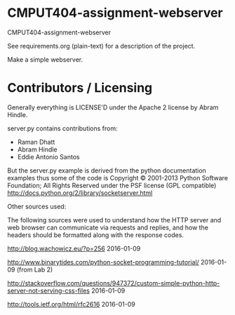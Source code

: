 CMPUT404-assignment-webserver
=============================

CMPUT404-assignment-webserver

See requirements.org (plain-text) for a description of the project.

Make a simple webserver.

Contributors / Licensing
========================

Generally everything is LICENSE'D under the Apache 2 license by Abram Hindle.

server.py contains contributions from:

* Raman Dhatt
* Abram Hindle
* Eddie Antonio Santos

But the server.py example is derived from the python documentation
examples thus some of the code is Copyright © 2001-2013 Python
Software Foundation; All Rights Reserved under the PSF license (GPL
compatible) http://docs.python.org/2/library/socketserver.html

Other sources used:

The following sources were used to understand how the HTTP server and web browser can communicate via requests and replies, and how the headers should be formatted along with the response codes.

http://blog.wachowicz.eu/?p=256 2016-01-09

http://www.binarytides.com/python-socket-programming-tutorial/ 2016-01-09 (from Lab 2)

http://stackoverflow.com/questions/947372/custom-simple-python-http-server-not-serving-css-files 2016-01-09

http://tools.ietf.org/html/rfc2616 2016-01-09


